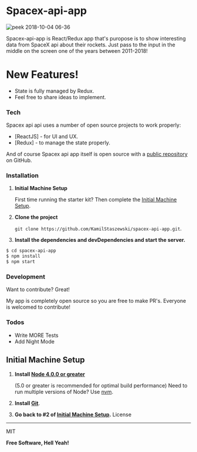 # Spacex-api-app
![peek 2018-10-04 06-36](https://user-images.githubusercontent.com/22203423/46453142-31437780-c7a0-11e8-8896-132981bc62d8.gif)


Spacex-api-app is React/Redux app that's puropose is to show interesting data from SpaceX api about their rockets. Just pass to the input in the middle on the screen one of the years between 2011-2018!



# New Features!

  - State is fully managed by Redux.
  - Feel free to share ideas to implement.


### Tech

Spacex api api uses a number of open source projects to work properly:

* [ReactJS] - for UI and UX.
* [Redux] - to manage the state properly.


And of course Spacex api app itself is open source with a [public repository](https://github.com/KamilStaszewski/spacex-api-app) on GitHub.

### Installation

1. **Initial Machine Setup**

    First time running the starter kit? Then complete the [Initial Machine Setup](#initial-machine-setup).

2. **Clone the project**

    `git clone https://github.com/KamilStaszewski/spacex-api-app.git`.

3. **Install the dependencies and devDependencies and start the server.**

```sh
$ cd spacex-api-app
$ npm install 
$ npm start
```



### Development

Want to contribute? Great!

My app is completely open source so you are free to make PR's. Everyone is welcomed to contribute! 



### Todos

 - Write MORE Tests
 - Add Night Mode

## Initial Machine Setup

1. **Install [Node 4.0.0 or greater](https://nodejs.org)**

    (5.0 or greater is recommended for optimal build performance)
    Need to run multiple versions of Node? Use [nvm](https://github.com/creationix/nvm).

2. **Install [Git](https://git-scm.com/downloads)**.
3.  **Go back to #2 of [Initial Machine Setup](#Installation).**
License
----

MIT


**Free Software, Hell Yeah!**


